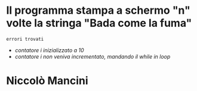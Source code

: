 # Il programma stampa a schermo "n" volte la stringa "Bada come la fuma"
`errori trovati`
* *contatore i inizializzato a 10*
* *contatore i non veniva incrementato, mandando il while in loop*
# Niccolò Mancini
